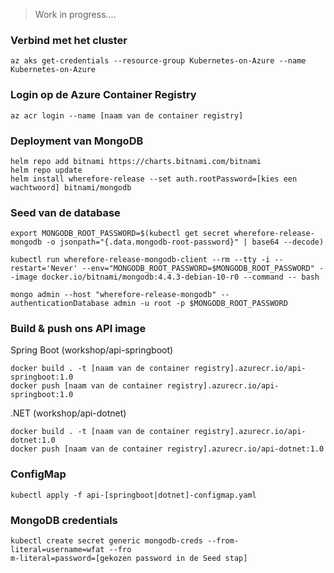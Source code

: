 > Work in progress....

### Verbind met het cluster
```
az aks get-credentials --resource-group Kubernetes-on-Azure --name Kubernetes-on-Azure
```

### Login op de Azure Container Registry
```
az acr login --name [naam van de container registry]
```

### Deployment van MongoDB
```
helm repo add bitnami https://charts.bitnami.com/bitnami
helm repo update
helm install wherefore-release --set auth.rootPassword=[kies een wachtwoord] bitnami/mongodb
```

### Seed van de database
```
export MONGODB_ROOT_PASSWORD=$(kubectl get secret wherefore-release-mongodb -o jsonpath="{.data.mongodb-root-password}" | base64 --decode)

kubectl run wherefore-release-mongodb-client --rm --tty -i --restart='Never' --env="MONGODB_ROOT_PASSWORD=$MONGODB_ROOT_PASSWORD" --image docker.io/bitnami/mongodb:4.4.3-debian-10-r0 --command -- bash

mongo admin --host "wherefore-release-mongodb" --authenticationDatabase admin -u root -p $MONGODB_ROOT_PASSWORD
```

### Build & push ons API image
Spring Boot (workshop/api-springboot)
```
docker build . -t [naam van de container registry].azurecr.io/api-springboot:1.0
docker push [naam van de container registry].azurecr.io/api-springboot:1.0
```

.NET (workshop/api-dotnet)
```
docker build . -t [naam van de container registry].azurecr.io/api-dotnet:1.0
docker push [naam van de container registry].azurecr.io/api-dotnet:1.0
```

### ConfigMap
```
kubectl apply -f api-[springboot|dotnet]-configmap.yaml
```

### MongoDB credentials
```
kubectl create secret generic mongodb-creds --from-literal=username=wfat --fro
m-literal=password=[gekozen password in de Seed stap]
```
